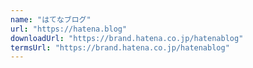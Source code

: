 ```yaml
---
name: "はてなブログ"
url: "https://hatena.blog"
downloadUrl: "https://brand.hatena.co.jp/hatenablog"
termsUrl: "https://brand.hatena.co.jp/hatenablog"
---
```

